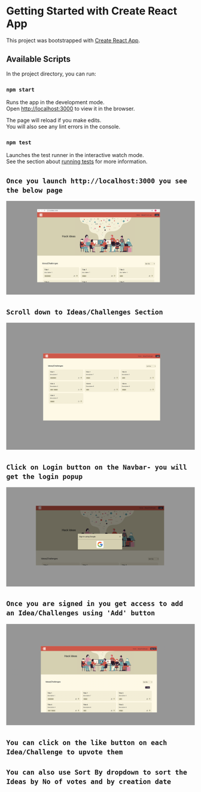 # Getting Started with Create React App

This project was bootstrapped with [Create React App](https://github.com/facebook/create-react-app).

## Available Scripts

In the project directory, you can run:

### `npm start`

Runs the app in the development mode.\
Open [http://localhost:3000](http://localhost:3000) to view it in the browser.

The page will reload if you make edits.\
You will also see any lint errors in the console.

### `npm test`

Launches the test runner in the interactive watch mode.\
See the section about [running tests](https://facebook.github.io/create-react-app/docs/running-tests) for more information.

## `Once you launch http://localhost:3000 you see the below page`


![Home Page](/app-images/home-page.png?raw=true "Home Page")

## `Scroll down to Ideas/Challenges Section`


![Ideas/Challenges](/app-images/ideas-page.png?raw=true "Ideas/Challenges")

## `Click on Login button on the Navbar- you will get the login popup`


![Sign In with Google Page](/app-images/sign-in-page.png?raw=true "Sign in with Google")

## `Once you are signed in you get access to add an Idea/Challenges using 'Add' button`


![Logged In Page](/app-images/logged-in-page.png?raw=true "Logged In Page")

## `You can click on the like button on each Idea/Challenge to upvote them`

## `You can also use Sort By dropdown to sort the Ideas by No of votes and by creation date`

